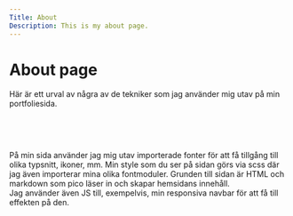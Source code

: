 ```yaml
---
Title: About
Description: This is my about page.
---
```


About page
==========================

Här är ett urval av några av de tekniker som jag använder mig utav på min portfoliesida.

<br>

<a href="https://sass-lang.com/"><i class="fab fa-sass icon iconone"></i></a>
<a href="https://html.spec.whatwg.org/"><i class="fab fa-html5 icon icontwo"></i></a>
<a href="https://developer.mozilla.org/sv-SE/docs/Web/JavaScript/Guide"><i class="fab fa-js icon iconthree"></i></a>

<br>

På min sida använder jag mig utav importerade fonter för att få tillgång till olika typsnitt, ikoner, mm.
Min style som du ser på sidan görs via scss där jag även importerar mina olika fontmoduler.
Grunden till sidan är HTML och markdown som pico läser in och skapar hemsidans innehåll.<br>
Jag använder även JS till, exempelvis, min responsiva navbar för att få till effekten på den.